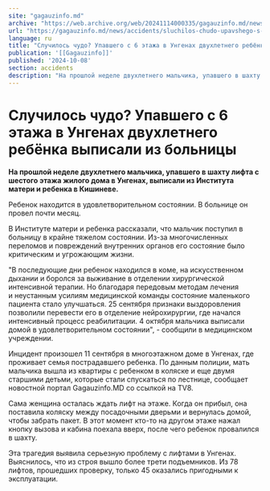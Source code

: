 ```yaml
---
site: "gagauzinfo.md"
archive: "https://web.archive.org/web/20241114000335/gagauzinfo.md/news/accidents/sluchilos-chudo-upavshego-s-6-etazha-v-ungenah-dvuhletnego-rebyonka-vipisali-iz-bolnitsi"
url: "https://gagauzinfo.md/news/accidents/sluchilos-chudo-upavshego-s-6-etazha-v-ungenah-dvuhletnego-rebyonka-vipisali-iz-bolnitsi"
language: ru
title: "Случилось чудо? Упавшего с 6 этажа в Унгенах двухлетнего ребёнка выписали из больницы"
publication: '[[Gagauzinfo]]'
published: '2024-10-08'
section: accidents
description: "На прошлой неделе двухлетнего мальчика, упавшего в шахту лифта с шестого этажа жилого дома в Унгенах, выписали из Института матери и ребенка в Кишиневе."
---
```


# Случилось чудо? Упавшего с 6 этажа в Унгенах двухлетнего ребёнка выписали из больницы

**На прошлой неделе двухлетнего мальчика, упавшего в шахту лифта с шестого этажа жилого дома в Унгенах, выписали из Института матери и ребенка в Кишиневе.**

Ребенок находится в удовлетворительном состоянии. В больнице он провел почти месяц.

В Институте матери и ребенка рассказали, что мальчик поступил в больницу в крайне тяжелом состоянии. Из-за многочисленных переломов и повреждений внутренних органов его состояние было критическим и угрожающим жизни.

"В последующие дни ребенок находился в коме, на искусственном дыхании и боролся за выживание в отделении хирургической интенсивной терапии. Но благодаря передовым методам лечения и неустанным усилиям медицинской команды состояние маленького пациента стало улучшаться. 25 сентября признаки выздоровления позволили перевести его в отделение нейрохирургии, где начался интенсивный процесс реабилитации. 4 октября мальчика выписали домой в удовлетворительном состоянии", - сообщили в медицинском учреждении.

Инцидент произошел 11 сентября в многоэтажном доме в Унгенах, где проживает семья пострадавшего ребенка. По данным полиции, мать мальчика вышла из квартиры с ребенком в коляске и еще двумя старшими детьми, которые стали спускаться по лестнице, сообщает новостной портал Gagauzinfo.MD со ссылкой на TV8.

Сама женщина осталась ждать лифт на этаже. Когда он прибыл, она поставила коляску между посадочными дверьми и вернулась домой, чтобы забрать пакет. В этот момент кто-то на другом этаже нажал кнопку вызова и кабина поехала вверх, после чего ребенок провалился в шахту.

Эта трагедия выявила серьезную проблему с лифтами в Унгенах. Выяснилось, что из строя вышло более трети подъемников. Из 78 лифтов, прошедших проверку, только 45 оказались пригодными к эксплуатации.